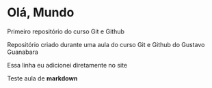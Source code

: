 # Olá, Mundo
 Primeiro repositório do curso Git e Github

Repositório criado durante uma aula do curso Git e Github do Gustavo Guanabara

Essa linha eu adicionei diretamente no site 

Teste aula de **markdown**
